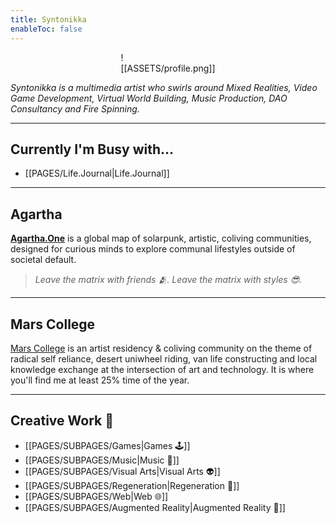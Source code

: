 ```yaml
---
title: Syntonikka
enableToc: false
---
```


<div style="width: 30%; margin: 0 auto">
![[ASSETS/profile.png]]
</div>

*Syntonikka is a multimedia artist who swirls around Mixed Realities, Video Game Development, Virtual World Building, Music Production, DAO Consultancy and Fire Spinning.*

----
## Currently I'm Busy with...

- [[PAGES/Life.Journal|Life.Journal]]
-------
## Agartha

**[Agartha.One](https://agartha.one)** is a global map of solarpunk, artistic, coliving communities, designed for curious minds to explore communal lifestyles outside of societal default.
> *Leave the matrix with friends 🫂. Leave the matrix with styles 😎.*

----
## Mars College
[Mars College](https://mars.college/) is an artist residency & coliving community on the theme of radical self reliance, desert uniwheel riding, van life constructing and local knowledge exchange at the intersection of art and technology. It is where you'll find me at least 25% time of the year.

----
## Creative Work 🦭
- [[PAGES/SUBPAGES/Games|Games 🕹️]]
- [[PAGES/SUBPAGES/Music|Music 🎹]]
- [[PAGES/SUBPAGES/Visual Arts|Visual Arts 👽]]
- [[PAGES/SUBPAGES/Regeneration|Regeneration 🌱]]
- [[PAGES/SUBPAGES/Web|Web 🌐]]
- [[PAGES/SUBPAGES/Augmented Reality|Augmented Reality 👻]]
